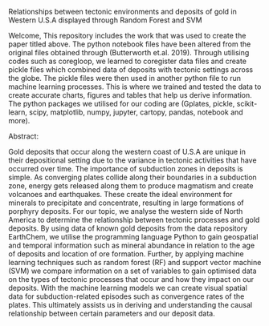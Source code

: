 Relationships between tectonic environments and deposits of gold in Western U.S.A displayed through Random Forest and SVM

Welcome,
This repository includes the work that was used to create the paper titled above. The python notebook files have been altered from the original files obtained through (Butterworth et.al. 2019). 
Through utilising codes such as coregloop, we learned to coregister data files and create pickle files which combined data of deposits with tectonic settings across the globe.
The pickle files were then used in another python file to run machine learning processes. This is where we trained and tested the data to create accurate charts, figures and tables
that help us derive information. The python packages we utilised for our coding are (Gplates, pickle, scikit-learn, scipy, matplotlib, numpy, jupyter, cartopy, pandas, notebook and more). 

Abstract:

Gold deposits that occur along the western coast of U.S.A are unique in their depositional setting due to the variance in tectonic activities that have occurred over time. The importance of subduction zones in deposits is simple. As converging plates collide along their boundaries in a subduction zone, energy gets released along them to produce magmatism and create volcanoes and earthquakes. These create the ideal environment for minerals to precipitate and concentrate, resulting in large formations of porphyry deposits. For our topic, we analyse the western side of North America to determine the relationship between tectonic processes and gold deposits. By using data of known gold deposits from the data repository EarthChem, we utilise the programming language Python to gain geospatial and temporal information such as mineral abundance in relation to the age of deposits and location of ore formation. Further, by applying machine learning techniques such as random forest (RF) and support vector machine (SVM) we compare information on a set of variables to gain optimised data on the types of tectonic processes that occur and how they impact on our deposits. With the machine learning models we can create visual spatial data for subduction-related episodes such as convergence rates of the plates. This ultimately assists us in deriving and understanding the causal relationship between certain parameters and our deposit data. 
